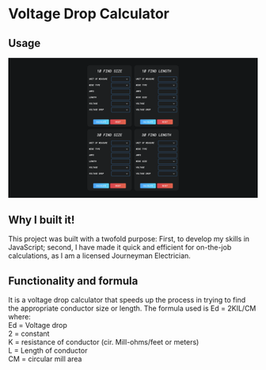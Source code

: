 # Voltage Drop Calculator
## Usage

![Voltage Drop](./images/screenshot.png)

## Why I built it!

This project was built with a twofold purpose: First, to develop my skills in JavaScript; second, I have made it
quick and efficient for on-the-job calculations, as I am a licensed Journeyman Electrician.

## Functionality and formula
It is a voltage drop calculator that speeds up the process in trying to find the appropriate conductor size or length.
The formula used is Ed = 2KIL/CM where:\
Ed = Voltage drop\
2 = constant\
K = resistance of conductor (cir. Mill-ohms/feet or meters)\
L = Length of conductor\
CM = circular mill area
